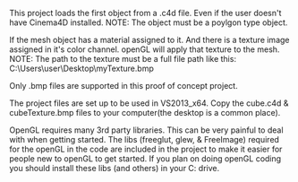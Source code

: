This project loads the first object from a .c4d file. Even if the user doesn't have Cinema4D installed.
NOTE: The object must be a poylgon type object.

If the mesh object has a material assigned to it. And there is a texture image assigned in it's color channel.
openGL will apply that texture to the mesh.
NOTE: The path to the texture must be a full file path like this: C:\Users\user\Desktop\myTexture.bmp 

Only .bmp files are supported in this proof of concept project.
      
The project files are set up to be used in VS2013_x64.
Copy the cube.c4d & cubeTexture.bmp files to your computer(the desktop is a common place).

OpenGL requires many 3rd party libraries. This can be very painful to deal with when getting started.
The libs (freeglut, glew, & FreeImage) required for the openGL in the code are included in the project to make it easier for people new to openGL to get started. 
If you plan on doing openGL coding you should install these libs (and others) in your C: drive.
